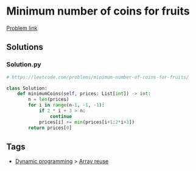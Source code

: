 # Minimum number of coins for fruits

[Problem link](https://leetcode.com/problems/minimum-number-of-coins-for-fruits/)

## Solutions


### Solution.py
```py
# https://leetcode.com/problems/minimum-number-of-coins-for-fruits/

class Solution:
    def minimumCoins(self, prices: List[int]) -> int:
        n = len(prices)
        for i in range(n-1, -1, -1):
            if 2 * i + 3 > n:
                continue
            prices[i] += min(prices[i+1:2*i+3])
        return prices[0]
```
## Tags

* [Dynamic programming](/Collections/dynamic-programming.md#dynamic-programming) > [Array reuse](/Collections/dynamic-programming.md#array-reuse)
